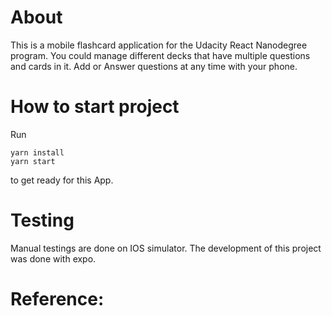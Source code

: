 # About
This is a mobile flashcard application for the Udacity React Nanodegree program. 
You could manage different decks that have multiple questions and cards in it. Add or Answer questions at any time with your phone.

# How to start project
Run
```
yarn install
yarn start
```

to get ready for this App.

# Testing
Manual testings are done on IOS simulator. 
The development of this project was done with expo.

# Reference:
